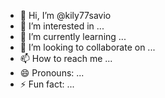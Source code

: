 - 👋 Hi, I’m @kily77savio
- 👀 I’m interested in ...
- 🌱 I’m currently learning ...
- 💞️ I’m looking to collaborate on ...
- 📫 How to reach me ...
- 😄 Pronouns: ...
- ⚡ Fun fact: ...

<!---
kily77savio/kily77savio is a ✨ special ✨ repository because its `README.md` (this file) appears on your GitHub profile.
You can click the Preview link to take a look at your changes.
--->
